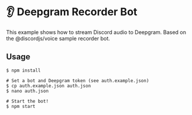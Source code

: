 # 👂 Deepgram Recorder Bot

This example shows how to stream Discord audio to Deepgram. Based on the @discordjs/voice sample recorder bot.

## Usage

```sh-session
$ npm install

# Set a bot and Deepgram token (see auth.example.json)
$ cp auth.example.json auth.json
$ nano auth.json

# Start the bot!
$ npm start
```
